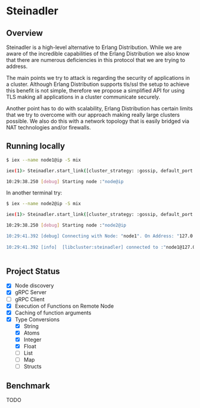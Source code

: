 # Steinadler

## Overview

Steinadler is a high-level alternative to Erlang Distribution. 
While we are aware of the incredible capabilities of the Erlang Distribution we also know 
that there are numerous deficiencies in this protocol that we are trying to address.

The main points we try to attack is regarding the security of applications in a cluster. 
Although Erlang Distribution supports tls/ssl the setup to achieve this benefit is not simple, 
therefore we propose a simplified API for using TLS making all applications in a cluster communicate securely.

Another point has to do with scalability, Erlang Distribution has certain limits that we try to overcome with our approach 
making really large clusters possible. 
We also do this with a network topology that is easily bridged via NAT technologies and/or firewalls.

## Running locally

```sh
$ iex --name node1@ip -S mix

iex(1)> Steinadler.start_link([cluster_strategy: :gossip, default_port: 4001])

10:29:38.250 [debug] Starting node :"node@ip
```

In another terminal try:

```sh
$ iex --name node2@ip -S mix

iex(1)> Steinadler.start_link([cluster_strategy: :gossip, default_port: 4002])

10:29:38.250 [debug] Starting node :"node2@ip

10:29:41.392 [debug] Connecting with Node: "node1". On Address: "127.0.0.1"
 
10:29:41.392 [info]  [libcluster:steinadler] connected to :"node1@127.0.0.1"
 
```

## Project Status

- [x] Node discovery
- [x] gRPC Server
- [ ] gRPC Client
- [x] Execution of Functions on Remote Node
- [x] Caching of function arguments
- [x] Type Conversions
    - [x] String
    - [x] Atoms
    - [x] Integer
    - [x] Float
    - [ ] List
    - [ ] Map
    - [ ] Structs

## Benchmark

TODO
